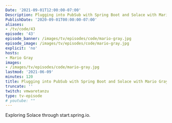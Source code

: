 ```yaml
---
Date: '2021-09-01T12:00:00-07:00'
Description: Plugging into PubSub with Spring Boot and Solace with Mario Gray
PublishDate: '2020-09-01T00:00:00-07:00'
aliases:
- /tv/code/43
episode: '43'
episode_banner: /images/tv/episodes/code/mario-gray.jpg
episode_image: /images/tv/episodes/code/mario-gray.jpg
explicit: 'no'
hosts:
- Mario Gray
images:
- /images/tv/episodes/code/mario-gray.jpg
lastmod: '2021-06-09'
minutes: 120
title: Plugging into PubSub with Spring Boot and Solace with Mario Gray
truncate: ''
twitch: vmwaretanzu
type: tv-episode
# youtube: ""
---
```


Exploring Solace through start.spring.io.